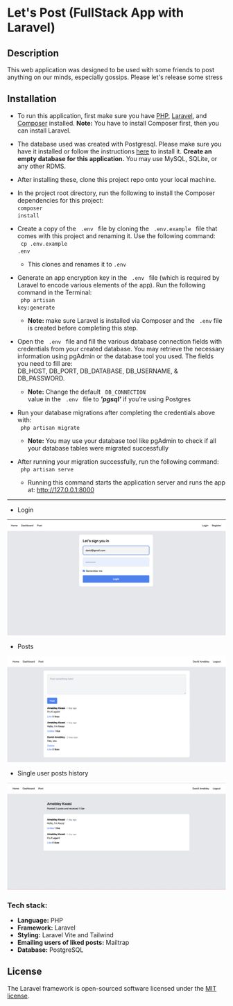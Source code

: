 # Let's Post (FullStack App with Laravel)

## Description
This web application was designed to be used with some friends to post anything on our minds, especially gossips. Please let's release some stress
## Installation
- To run this application, first make sure you have [PHP](https://www.php.net/manual/en/install.php), [Laravel](https://laravel.com/docs/9.x/installation), and [Composer](https://getcomposer.org/download/) installed. **Note:** You have to install Composer first, then you can install Laravel.

- The database used was created with Postgresql. Please make sure you have it installed or follow the instructions [here](https://www.postgresql.org/download/) to install it. <strong>Create an empty database for this application.</strong> You may use MySQL, SQLite, or any other RDMS.

- After installing these, clone this project repo onto your local machine.

- In the project root directory, run the following to install the Composer dependencies for this project:
<br /> <code>composer install</code>

- Create a copy of the <code> .env </code> file by cloning the <code> .env.example </code> file that comes with this project and renaming it. 
Use the following command: 
<br /> <code> cp .env.example .env</code> 
    - This clones and renames it to <code>.env</code>
    
- Generate an app encryption key in the <code> .env </code> file (which is required by Laravel to encode various elements of the app). Run the following command in the Terminal:
<br /> <code> php artisan key:generate </code>
    - **Note:** make sure Laravel is installed via Composer and the <code> .env</code> file is created before completing this step.
    
- Open the <code> .env </code> file and fill the various database connection fields with credentials from your created database. You may retrieve the necessary information using pgAdmin or the database tool you used. The fields you need to fill are:
<br /> DB_HOST, DB_PORT, DB_DATABASE, DB_USERNAME, & DB_PASSWORD.
    - **Note:** Change the default <code> DB_CONNECTION </code> value in the <code> .env </code> file to __*'pgsql'*__ if you're using Postgres
    
- Run your database migrations after completing the credentials above with:
<br /> <code> php artisan migrate </code>
    - **Note:** You may use your database tool like pgAdmin to check if all your database tables were migrated successfully
    
- After running your migration successfully, run the following command:
<br /> <code> php artisan serve </code>
    - Running this command starts the application server and runs the app at: http://127.0.0.1:8000


<hr />

- Login
<img src="https://github.com/davidamebley/laravel-lets-post/blob/60ef46a49e3fa2806d4ab45a9c6ce4eea17297c4/sign%20in.png"/>

- Posts 
<img src="https://github.com/davidamebley/laravel-lets-post/blob/main/posts.png" />

- Single user posts history
<img src="https://github.com/davidamebley/laravel-lets-post/blob/main/single%20user%20posts.png" />

### Tech stack:
- <strong>Language:</strong> PHP
- <strong>Framework:</strong> Laravel
- <strong>Styling:</strong> Laravel Vite and Tailwind
- <strong>Emailing users of liked posts:</strong> Mailtrap
- <strong>Database:</strong> PostgreSQL

## License

The Laravel framework is open-sourced software licensed under the [MIT license](https://opensource.org/licenses/MIT).
